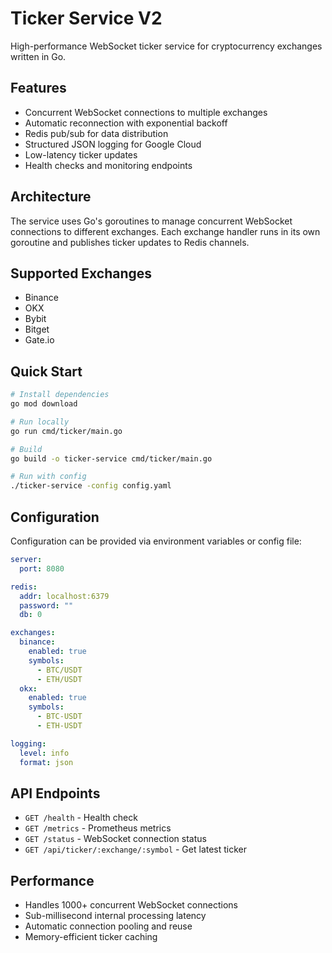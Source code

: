 # Ticker Service V2

High-performance WebSocket ticker service for cryptocurrency exchanges written in Go.

## Features

- Concurrent WebSocket connections to multiple exchanges
- Automatic reconnection with exponential backoff
- Redis pub/sub for data distribution
- Structured JSON logging for Google Cloud
- Low-latency ticker updates
- Health checks and monitoring endpoints

## Architecture

The service uses Go's goroutines to manage concurrent WebSocket connections to different exchanges. Each exchange handler runs in its own goroutine and publishes ticker updates to Redis channels.

## Supported Exchanges

- Binance
- OKX
- Bybit
- Bitget
- Gate.io

## Quick Start

```bash
# Install dependencies
go mod download

# Run locally
go run cmd/ticker/main.go

# Build
go build -o ticker-service cmd/ticker/main.go

# Run with config
./ticker-service -config config.yaml
```

## Configuration

Configuration can be provided via environment variables or config file:

```yaml
server:
  port: 8080

redis:
  addr: localhost:6379
  password: ""
  db: 0

exchanges:
  binance:
    enabled: true
    symbols:
      - BTC/USDT
      - ETH/USDT
  okx:
    enabled: true
    symbols:
      - BTC-USDT
      - ETH-USDT

logging:
  level: info
  format: json
```

## API Endpoints

- `GET /health` - Health check
- `GET /metrics` - Prometheus metrics
- `GET /status` - WebSocket connection status
- `GET /api/ticker/:exchange/:symbol` - Get latest ticker

## Performance

- Handles 1000+ concurrent WebSocket connections
- Sub-millisecond internal processing latency
- Automatic connection pooling and reuse
- Memory-efficient ticker caching
